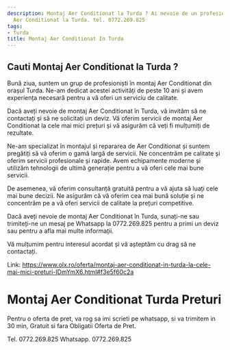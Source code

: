 ```yaml
---
description: Montaj Aer Conditionat la Turda ? Ai nevoie de un profesionist in Montaj
  Aer Conditionat la Turda. tel. 0772.269.825
tags:
- Turda
title: Montaj Aer Conditionat In Turda
---
```



## Cauti Montaj Aer Conditionat la Turda ?

Bună ziua, suntem un grup de profesioniști în montaj Aer Conditionat din orașul Turda. Ne-am dedicat acestei activități de peste 10 ani și avem experiența necesară pentru a vă oferi un serviciu de calitate. 

Dacă aveți nevoie de montaj Aer Conditionat în Turda, vă invităm să ne contactați și să ne solicitați un deviz. Vă oferim servicii de montaj Aer Conditionat la cele mai mici prețuri și vă asigurăm că veți fi mulțumiți de rezultate. 

Ne-am specializat în montajul și repararea de Aer Conditionat și suntem pregătiți să vă oferim o gamă largă de servicii. Ne concentrăm pe calitate și oferim servicii profesionale și rapide. Avem echipamente moderne și utilizăm tehnologii de ultimă generație pentru a vă oferi cele mai bune servicii. 

De asemenea, vă oferim consultanță gratuită pentru a vă ajuta să luați cele mai bune decizii. Ne asigurăm că vă oferim cea mai bună soluție și ne concentrăm pe a vă oferi servicii de calitate la prețuri competitive. 

Dacă aveți nevoie de montaj Aer Conditionat în Turda, sunați-ne sau trimiteți-ne un mesaj pe Whatsapp la 0772.269.825 pentru a primi un deviz sau pentru a afla mai multe informații. 

Vă mulțumim pentru interesul acordat și vă așteptăm cu drag să ne contactați. 

Link: https://www.olx.ro/oferta/montaj-aer-conditionat-in-turda-la-cele-mai-mici-preturi-IDmYmX6.html#f3e5f60c2a

# Montaj Aer Conditionat Turda Preturi
Pentru o oferta de pret, va rog sa imi scrieti pe whatsapp, si va trimitem in 30 min, Gratuit si fara Obligatii Oferta de Pret.

Tel. 0772.269.825
Whatsapp. 0772.269.825